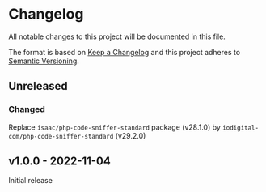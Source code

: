 # Changelog
All notable changes to this project will be documented in this file.

The format is based on [Keep a Changelog](http://keepachangelog.com/en/1.0.0/)
and this project adheres to [Semantic Versioning](http://semver.org/spec/v2.0.0.html).

## Unreleased

### Changed

Replace `isaac/php-code-sniffer-standard` package (v28.1.0) by `iodigital-com/php-code-sniffer-standard` (v29.2.0)

## v1.0.0 - 2022-11-04

Initial release
